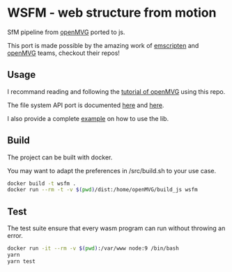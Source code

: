 # WSFM - web structure from motion

SfM pipeline from  [openMVG](https://github.com/openMVG/openMVG) ported to js.

This port is made possible by the amazing work of [emscripten](https://github.com/kripken/emscripten) and [openMVG](https://github.com/openMVG/openMVG) teams, checkout their repos!

## Usage

I recommand reading and following the [tutorial of openMVG](https://openmvg.readthedocs.io/en/latest/software/SfM/SfM/) using this repo.

The file system API port is documented [here](https://kripken.github.io/emscripten-site/docs/api_reference/Filesystem-API.html) and [here](https://kripken.github.io/emscripten-site/docs/api_reference/advanced-apis.html).

I also provide a complete [example](/example) on how to use the lib.

## Build

The project can be built with docker.

You may want to adapt the preferences in /src/build.sh to your use case.

```bash
docker build -t wsfm .
docker run --rm -t -v $(pwd)/dist:/home/openMVG/build_js wsfm
```

## Test

The test suite ensure that every wasm program can run without throwing an error.

```bash
docker run -it --rm -v $(pwd):/var/www node:9 /bin/bash
yarn
yarn test
```
